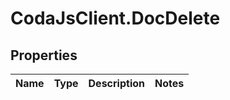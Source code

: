 # CodaJsClient.DocDelete

## Properties
Name | Type | Description | Notes
------------ | ------------- | ------------- | -------------
